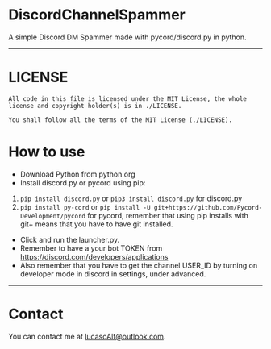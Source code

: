 
# DiscordChannelSpammer
A simple Discord DM Spammer made with pycord/discord.py in python. 
___

# LICENSE
```
All code in this file is licensed under the MIT License, the whole license and copyright holder(s) is in ./LICENSE.

You shall follow all the terms of the MIT License (./LICENSE).
```

# How to use
- Download Python from python.org
- Install discord.py or pycord using pip: 

1. `pip install discord.py` or `pip3 install discord.py` for discord.py
2. `pip install py-cord` or `pip install -U git+https://github.com/Pycord-Development/pycord` for pycord, remember that using pip installs with git+ means that you have to have git installed.
- Click and run the launcher.py.
- Remember to have a your bot TOKEN from https://discord.com/developers/applications
- Also remember that you have to get the channel USER_ID by turning on developer mode in discord in settings, under advanced.
----
# Contact
You can contact me at lucasoAlt@outlook.com.
